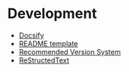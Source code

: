 # Development

* [Docsify](/dev/docsify.md)
* [README template](/dev/readmeTemplate.md)
* [Recommended Version System](/dev/recommendedVersionSystem.md)
* [ReStructedText](/dev/reStructedText.md)
